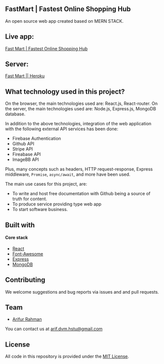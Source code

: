 ## FastMart | Fastest Online Shopping Hub

An open source web app created based on MERN STACK.

## Live app:
[Fast Mart | Fastest Online Shopping Hub](https://fast-mart.web.app)

## Server:
[Fast Mart || Heroku](http://fastmart.herokuapp.com/)

## What technology used in this project?

On the browser, the main technologies used are: React.js, React-router.
On the server, the main technologies used are: Node.js, Express.js, MongoDB database.

In addition to the above technologies, integration of the web application with the following external API services has been done:
- Firebase Authentication
- Github API
- Stripe API
- Fireabase API
- ImageBB API

Plus, many concepts such as headers, HTTP request-response, Express middleware, `Promise`, `async/await`, and more have been used. 

The main use cases for this project, are:
- To write and host free documentation with Github being a source of truth for content.
- To produce service providing type web app
- To start software business.

## Built with

#### Core stack
- [React](https://github.com/facebook/react)
- [Font-Awesome](https://github.com/FortAwesome/Font-Awesome)
- [Express](https://github.com/expressjs/express)
- [MongoDB](https://github.com/mongodb/mongo)

## Contributing
We welcome suggestions and bug reports via issues and and pull requests.

## Team
- [Arifur Rahman](https://github.com/arif-hstu)

You can contact us at arif.dvm.hstu@gmail.com

## License
All code in this repository is provided under the [MIT License](https://github.com/async-labs/builderbook/blob/master/LICENSE.md).

